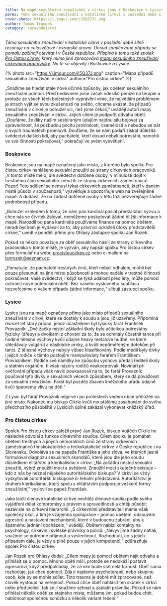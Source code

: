 ```yaml
---
title: Na mapě sexuálního zneužívání v církvi jsou i Boskovice a Lysice
perex: Téma sexuálního zneužívání v katolické církvi v poslední době silně rezonuje, a to i díky spolku Pro čistou církev, který vytvořil mapu sexuálního zneužívání církevními pracovníky.
cover-photo: https://i.imgur.com/jI5Q37Jl.png
author: Tomáš Trumpeš
category: zpravodajství
---
```


*Téma sexuálního zneužívání v katolické církvi v poslední době silně rezonuje na celosvětové i evropské úrovni. Dosud zamlčované případy se pomalu začínají otevírat i v České republice. Přispívá k tomu také spolek [Pro čistou církev](https://www.procistoucirkev.cz/), který mimo jiné zpracovává [mapu sexuálního zneužívání církevními pracovníky](https://www.procistoucirkev.cz/mapa/). Na té se objevily i Boskovice a Lysice.*

{% photo src="https://i.imgur.com/jI5Q37J.png" caption="Mapa případů sexuálního zneužívání v církvi" author="Pro čistou církev" %}

„Snažíme se hledat stále nové účinné způsoby, jak obětem sexuálního zneužívání pomoci. Před nedávnem jsme začali odesílat peníze na terapie a protože ze všech těch bolestných vyprávění víme, že největším problémem je strach vyjít se svou zkušeností na světlo, chceme ukázat, že případů zneužívání v církvi je bohužel víc, než jsme čekali,“ uvádějí autoři mapy sexuálního zneužívání v církvi. Jejich cílem je podpořit odvahu obětí. „Doufáme, že díky našim sesbíraným údajům najdou sílu bojovat za spravedlnost, že pozbudou pocitu provinilosti, osamělosti a nebudou se bát o svých traumatech promluvit. Doufáme, že se nám podaří získat důležitá svědectví dalších lidí, aby pachatelé, kteří dosud nebyli potrestáni, nemohli ve své činnosti pokračovat,“ pokračují ve svém vysvětlení. 

### Boskovice

Boskovice jsou na mapě označeny jako místo, z kterého bylo spolku Pro čistou církev nahlášeno sexuální zneužití ze strany církevních pracovníků. „V tomto místě mělo, dle svědectví dotčené osoby, v minulosti dojít k trestnému činu sexuálního zneužití ze strany církevních zaměstnanců. Pozor! Toto sdělení se nemusí týkat církevních zaměstnanců, kteří v daném místě působí v současnosti,“ vysvětluje a upozorňuje web na zveřejněné mapě. A dodává, že na žádost dotčené osoby v této fázi nezveřejňuje žádné podrobnosti případu. 

„Bohužel vzhledem k tomu, že nám pan kardinál poslal předžalobní výzvu a chce nás ve čtvrtek žalovat, nemůžeme poskytovat žádné bližší informace k mapě. Narozdíl od pana kardinála používáme finance na pomoc obětem, neradi bychom je vydávali za to, aby právníci odráželi útoky představitelů církve,“ uvedl v pondělí přímo pro Ohlasy zástupce spolku Jan Rozek.

Pokud se někdo považuje za oběť sexuálního násilí ze strany církevního pracovníka v tomto místě, je vyzván, aby napsal spolku Pro čistou církev přes formulář na webu [procistoucirkev.cz](https://www.procistoucirkev.cz) nebo e-mailem na <janrozek@seznam.cz>.

„Pamatujte, že pachatelé trestných činů, kteří nebyli odhaleni, mohli být pouze přesunuti na jiné místo působnosti a mohou nadále v trestné činnosti pokračovat. Vaše svědectví, i když se týká událostí před lety, může pomoci ochránit nové potenciální oběti. Bez vašeho výslovného souhlasu nezveřejníme o vašem případu žádné informace,“ slibují zástupci spolku.

### Lysice

Lysice jsou na mapě označeny přímo jako místo případů sexuálního zneužívání v církvi, které se dostaly k soudu a jsou již uzavřeny. Připomíná dvacet let starý případ, jehož účastníkem byl lysický farář František Provazník: „Dvě žačky místní základní školy byly učitelkou potrestány fyzicky (dřepy) a dvojkami z chování za to, že se odmítaly účastnit tance při hodině tělesné výchovy kvůli údajně heavy metalové hudbě, ve které shledávaly vulgární a násilnické prvky, a kvůli nepřiměřeným dotekům při tanci. Z tělesné výchovy nebyly vůbec klasifikovány. Podle médií byly dívky i jejich rodiče k těmto postojům manipulovány farářem Františkem Provazníkem. Rodiče své námitky ke způsobu výchovy předali řediteli školy a státním orgánům, ti však názory rodičů neakceptovali. Novináři při ověřování případu však navíc poukazovali na to, že farář Provazník poučoval tyto dívky v sexuálních věcech způsobem, který se dá považovat za sexuální zneužívání. Farář byl později zbaven kněžského úřadu údajně kvůli špatnému vlivu na děti.“

Z Lysic byl farář Provazník nejprve i po protestech vedení obce přeložen na jiné místo. Nakonec mu biskup Cikrle kvůli neustálému zasahování do svého předchozího působiště v Lysicích úplně zakázal vykonávat kněžský úřad.

### Pro čistou církev

Spolek Pro čistou církev založil právě Jan Rozek, biskup Vojtěch Cikrle ho následně odvolal z funkce církevního soudce. Cílem spolku je pomáhat obětem trestných a jiných nemorálních činů ze strany církevních zaměstnanců římskokatolické a řeckokatolické církve v České republice i na Slovensku. Odvolává se na papeže Františka a jeho slova, ve kterých jasně formuloval diagnózu sexuálních skandálů, které jsou dle jeho soudu důsledkem elitářství a klerikalismu v církvi. „Na začátku nestojí sexuální zneužití, nýbrž zneužití moci a svědomí. Zneužití moci skutečně existuje – kdo z nás by neznal nějakého autoritářského biskupa? V církvi se vždy vyskytovali autoritářští biskupové či řeholní představení. Autoritářství je druhem klerikalismu, který spolu s elitářstvím podporuje veškeré formy zneužívání," vyslovil se papež František. 

Jako laičtí členové katolické církve nechtějí členové spolku podle svého vyjádření dělat kompromisy s právem a spravedlností a chtějí působit nezávisle na církevní hierarchii. „S církevními představiteli máme však společný úkol, a tím je vzájemná spolupráce – pomoc obětem, odsouzení agresorů a nastavení mechanismů, které v budoucnu zabrání, aby k špatnému jednání docházelo,“ uvádějí. Obětem nabízí kontakty na psychology, církevní i světské právníky a policii. „Nevyvíjíme žádný nátlak, snažíme se potřebné přijmout a vyslechnout. Rozhodnutí, co s jejich případem dále, je vždy a plně pouze v jejich kompetenci,“ zdůrazňuje spolek Pro čistou církev.

Jan Rozek pro Ohlasy dodal: „Cílem mapy je pomoci obětem najít odvahu a přihlásit se o pomoc. Mnoho obětí mlčí, protože se nedokáží postavit agresorovi, když předpokládají, že za ním bude stát celá farnost. Oběť sama rozhoduje, jak chce pomoci. Zda jí najdeme psychoterapii, nebo skupinu osob, kde by se mohla sdílet. Toto trauma je dobré mít zpracované, než člověk vystoupí na veřejnost. Pokud chce oběť nahlásit ten skutek v církvi nebo před policií, tak se jí snažíme sehnat a zaplatit právníka. Pokud se nám přihlásí několik obětí ze stejného místa, můžeme jim, pokud budou chtít, nabídnout společnou schůzku a několik variant řešení.“
